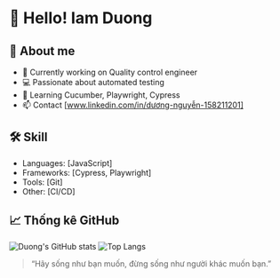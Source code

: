 # 👋 Hello! Iam Duong

## 🚀 About me
- 🏢 Currently working on Quality control engineer
- 💻 Passionate about automated testing
- 🌱 Learning Cucumber, Playwright, Cypress
- 📫 Contact [www.linkedin.com/in/dương-nguyễn-158211201]

## 🛠️ Skill
- Languages: [JavaScript]
- Frameworks: [Cypress, Playwright]
- Tools: [Git]
- Other: [CI/CD]

## 📈 Thống kê GitHub
![Duong's GitHub stats](https://github-readme-stats.vercel.app/api?username=nguyenvanduong6&show_icons=true&theme=radical)
![Top Langs](https://github-readme-stats.vercel.app/api/top-langs/?username=nguyenvanduong6&layout=compact&theme=radical)

> “Hãy sống như bạn muốn, đừng sống như người khác muốn bạn.”
